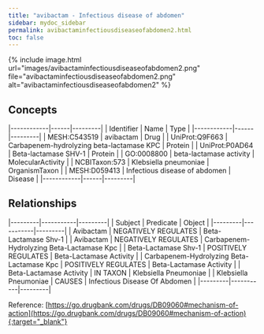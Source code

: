 ```yaml
---
title: "avibactam - Infectious disease of abdomen"
sidebar: mydoc_sidebar
permalink: avibactaminfectiousdiseaseofabdomen2.html
toc: false 
---
```


{% include image.html url="images/avibactaminfectiousdiseaseofabdomen2.png" file="avibactaminfectiousdiseaseofabdomen2.png" alt="avibactaminfectiousdiseaseofabdomen2" %}

## Concepts

|------------|------|---------|
| Identifier | Name | Type    |
|------------|------|---------|
| MESH:C543519 | avibactam | Drug |
| UniProt:Q9F663 | Carbapenem-hydrolyzing beta-lactamase KPC | Protein |
| UniProt:P0AD64 | Beta-lactamase SHV-1 | Protein |
| GO:0008800 | beta-lactamase activity | MolecularActivity |
| NCBITaxon:573 | Klebsiella pneumoniae | OrganismTaxon |
| MESH:D059413 | Infectious disease of abdomen | Disease |
|------------|------|---------|

## Relationships

|---------|-----------|---------|
| Subject | Predicate | Object  |
|---------|-----------|---------|
| Avibactam | NEGATIVELY REGULATES | Beta-Lactamase Shv-1 |
| Avibactam | NEGATIVELY REGULATES | Carbapenem-Hydrolyzing Beta-Lactamase Kpc |
| Beta-Lactamase Shv-1 | POSITIVELY REGULATES | Beta-Lactamase Activity |
| Carbapenem-Hydrolyzing Beta-Lactamase Kpc | POSITIVELY REGULATES | Beta-Lactamase Activity |
| Beta-Lactamase Activity | IN TAXON | Klebsiella Pneumoniae |
| Klebsiella Pneumoniae | CAUSES | Infectious Disease Of Abdomen |
|---------|-----------|---------|

Reference: [https://go.drugbank.com/drugs/DB09060#mechanism-of-action](https://go.drugbank.com/drugs/DB09060#mechanism-of-action){:target="_blank"}